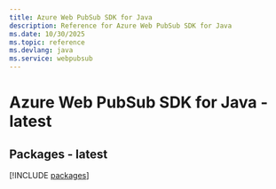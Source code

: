 ```yaml
---
title: Azure Web PubSub SDK for Java
description: Reference for Azure Web PubSub SDK for Java
ms.date: 10/30/2025
ms.topic: reference
ms.devlang: java
ms.service: webpubsub
---
```

# Azure Web PubSub SDK for Java - latest
## Packages - latest
[!INCLUDE [packages](web-pubsub-index.md)]